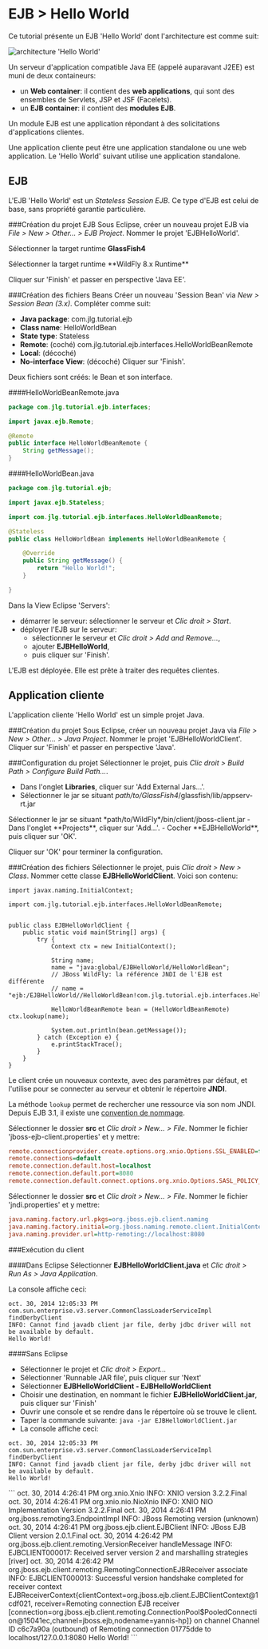 EJB > Hello World
===============

Ce tutorial présente un EJB 'Hello World' dont l'architecture est comme suit:

![architecture 'Hello World'](data/java_ee/image/hello_world.png)

Un serveur d'application compatible Java EE (appelé auparavant J2EE) est muni
de deux containeurs:

- un **Web container**: il contient des **web applications**,
qui sont des ensembles de Servlets, JSP et JSF (Facelets).
- un **EJB container**: il contient des **modules EJB**.

Un module EJB est une application répondant à des solicitations d'applications clientes.

Une application cliente peut être une application standalone ou une web application.
Le 'Hello World' suivant utilise une application standalone.



EJB
---
L'EJB 'Hello World' est un *Stateless Session EJB*. Ce type d'EJB est celui de base,
sans propriété garantie particulière.

###Création du projet EJB
Sous Eclipse, créer un nouveau projet EJB via *File > New > Other... > EJB Project*.
Nommer le projet 'EJBHelloWorld'.

Sélectionner la target runtime **GlassFish4**

<jboss>
Sélectionner la target runtime **WildFly 8.x Runtime**
</jboss>

Cliquer sur 'Finish' et passer en perspective 'Java EE'.

###Création des fichiers Beans
Créer un nouveau 'Session Bean' via *New > Session Bean (3.x)*.
Compléter comme suit:

- **Java package**: com.jlg.tutorial.ejb
- **Class name**: HelloWorldBean
- **State type**: Stateless
- **Remote**: (coché) com.jlg.tutorial.ejb.interfaces.HelloWorldBeanRemote
- **Local**: (décoché)
- **No-interface View**: (décoché)
Cliquer sur 'Finish'.

Deux fichiers sont créés: le Bean et son interface.

####HelloWorldBeanRemote.java
```java
package com.jlg.tutorial.ejb.interfaces;

import javax.ejb.Remote;

@Remote
public interface HelloWorldBeanRemote {
	String getMessage();
}

```

####HelloWorldBean.java
```java
package com.jlg.tutorial.ejb;

import javax.ejb.Stateless;

import com.jlg.tutorial.ejb.interfaces.HelloWorldBeanRemote;

@Stateless
public class HelloWorldBean implements HelloWorldBeanRemote {

	@Override
	public String getMessage() {
		return "Hello World!";
	}

}

```

Dans la View Eclipse 'Servers':

- démarrer le serveur: sélectionner le serveur et *Clic droit > Start*.
- déployer l'EJB sur le serveur:
	- sélectionner le serveur et *Clic droit > Add and Remove...*,
	- ajouter **EJBHelloWorld**,
	- puis cliquer sur 'Finish'.

L'EJB est déployée. Elle est prête à traiter des requêtes clientes.


Application cliente
-------------------

L'application cliente 'Hello World' est un simple projet Java.

###Création du projet
Sous Eclipse, créer un nouveau projet Java via *File > New > Other... > Java Project*.
Nommer le projet 'EJBHelloWorldClient'.
Cliquer sur 'Finish' et passer en perspective 'Java'.

###Configuration du projet
Sélectionner le projet, puis *Clic droit > Build Path > Configure Build Path...*.

- Dans l'onglet **Libraries**, cliquer sur 'Add External Jars...'.
- Sélectionner le jar se situant *path/to/GlassFish4*/glassfish/lib/appserv-rt.jar
<jboss>
Sélectionner le jar se situant *path/to/WildFly*/bin/client/jboss-client.jar
</jboss>
- Dans l'onglet **Projects**, cliquer sur 'Add...'.
- Cocher **EJBHelloWorld**, puis cliquer sur 'OK'.

Cliquer sur 'OK' pour terminer la configuration.

###Création des fichiers
Sélectionner le projet, puis *Clic droit > New > Class*.
Nommer cette classe **EJBHelloWorldClient**. Voici son contenu:

```javaimport javax.naming.Context;
import javax.naming.InitialContext;

import com.jlg.tutorial.ejb.interfaces.HelloWorldBeanRemote;


public class EJBHelloWorldClient {
	public static void main(String[] args) {
		try {
			Context ctx = new InitialContext();

			String name;
			name = "java:global/EJBHelloWorld/HelloWorldBean";
			// JBoss WildFly: la référence JNDI de l'EJB est différente
			// name = "ejb:/EJBHelloWorld//HelloWorldBean!com.jlg.tutorial.ejb.interfaces.HelloWorldBeanRemote";

			HelloWorldBeanRemote bean = (HelloWorldBeanRemote) ctx.lookup(name);

			System.out.println(bean.getMessage());
		} catch (Exception e) {
			e.printStackTrace();
		}
	}
}

```

Le client crée un nouveaux contexte, avec des paramètres par défaut,
et l'utilise pour se connecter au serveur et obtenir le répertoire **JNDI**.

La méthode ```lookup``` permet de rechercher une ressource via son nom JNDI.
Depuis EJB 3.1, il existe une [convention de nommage](http://docs.oracle.com/cd/E19798-01/821-1841/girgn/index.html).


<jboss>

Sélectionner le dossier **src** et *Clic droit > New... > File*.
Nommer le fichier 'jboss-ejb-client.properties' et y mettre:
```ini
remote.connectionprovider.create.options.org.xnio.Options.SSL_ENABLED=false
remote.connections=default
remote.connection.default.host=localhost
remote.connection.default.port=8080
remote.connection.default.connect.options.org.xnio.Options.SASL_POLICY_NOANONYMOUS=false
```

Sélectionner le dossier **src** et *Clic droit > New... > File*.
Nommer le fichier 'jndi.properties' et y mettre:
```ini
java.naming.factory.url.pkgs=org.jboss.ejb.client.naming
java.naming.factory.initial=org.jboss.naming.remote.client.InitialContextFactory
java.naming.provider.url=http-remoting://localhost:8080
```

</jboss>

###Exécution du client

####Dans Eclipse
Sélectionner **EJBHelloWorldClient.java** et *Clic droit > Run As > Java Application*.

La console affiche ceci:
```
oct. 30, 2014 12:05:33 PM com.sun.enterprise.v3.server.CommonClassLoaderServiceImpl findDerbyClient
INFO: Cannot find javadb client jar file, derby jdbc driver will not be available by default.
Hello World!
```

####Sans Eclipse
- Sélectionner le projet et *Clic droit > Export...*
- Sélectionner 'Runnable JAR file', puis cliquer sur 'Next'
- Sélectionner **EJBHelloWorldClient - EJBHelloWorldClient**
- Choisir une destination, en nommant le fichier **EJBHelloWorldClient.jar**,
  puis cliquer sur 'Finish'
- Ouvrir une console et se rendre dans le répertoire où se trouve le client.
- Taper la commande suivante: ```java -jar EJBHelloWorldClient.jar```
- La console affiche ceci:
```
oct. 30, 2014 12:05:33 PM com.sun.enterprise.v3.server.CommonClassLoaderServiceImpl findDerbyClient
INFO: Cannot find javadb client jar file, derby jdbc driver will not be available by default.
Hello World!
```

<jboss>
```
oct. 30, 2014 4:26:41 PM org.xnio.Xnio <clinit>
INFO: XNIO version 3.2.2.Final
oct. 30, 2014 4:26:41 PM org.xnio.nio.NioXnio <clinit>
INFO: XNIO NIO Implementation Version 3.2.2.Final
oct. 30, 2014 4:26:41 PM org.jboss.remoting3.EndpointImpl <clinit>
INFO: JBoss Remoting version (unknown)
oct. 30, 2014 4:26:41 PM org.jboss.ejb.client.EJBClient <clinit>
INFO: JBoss EJB Client version 2.0.1.Final
oct. 30, 2014 4:26:42 PM org.jboss.ejb.client.remoting.VersionReceiver handleMessage
INFO: EJBCLIENT000017: Received server version 2 and marshalling strategies [river]
oct. 30, 2014 4:26:42 PM org.jboss.ejb.client.remoting.RemotingConnectionEJBReceiver associate
INFO: EJBCLIENT000013: Successful version handshake completed for receiver context EJBReceiverContext{clientContext=org.jboss.ejb.client.EJBClientContext@1cdf021, receiver=Remoting connection EJB receiver [connection=org.jboss.ejb.client.remoting.ConnectionPool$PooledConnection@15041ec,channel=jboss.ejb,nodename=yannis-hp]} on channel Channel ID c6c7a90a (outbound) of Remoting connection 01775dde to localhost/127.0.0.1:8080
Hello World!
```
</jboss>